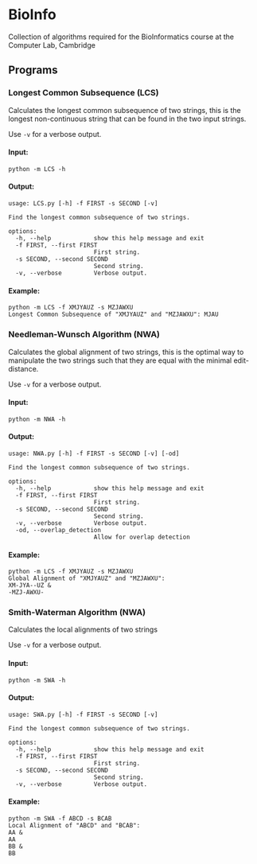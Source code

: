 # BioInfo
Collection of algorithms required for the BioInformatics course at the Computer Lab, Cambridge

## Programs
### Longest Common Subsequence (LCS)
Calculates the longest common subsequence of two strings, this is the longest non-continuous string that can be found in the two input strings.

Use `-v` for a verbose output.
#### Input:
```
python -m LCS -h
```
#### Output:
```
usage: LCS.py [-h] -f FIRST -s SECOND [-v]

Find the longest common subsequence of two strings.

options:
  -h, --help            show this help message and exit
  -f FIRST, --first FIRST
                        First string.
  -s SECOND, --second SECOND
                        Second string.
  -v, --verbose         Verbose output.
```
#### Example:
```
python -m LCS -f XMJYAUZ -s MZJAWXU
Longest Common Subsequence of "XMJYAUZ" and "MZJAWXU": MJAU
```

### Needleman-Wunsch Algorithm (NWA)
Calculates the global alignment of two strings, this is the optimal way to manipulate the two strings such that they are equal with the minimal edit-distance.

Use `-v` for a verbose output.
#### Input:
```
python -m NWA -h
```
#### Output:
```
usage: NWA.py [-h] -f FIRST -s SECOND [-v] [-od]

Find the longest common subsequence of two strings.

options:
  -h, --help            show this help message and exit
  -f FIRST, --first FIRST
                        First string.
  -s SECOND, --second SECOND
                        Second string.
  -v, --verbose         Verbose output.
  -od, --overlap_detection
                        Allow for overlap detection
```
#### Example:
```
python -m LCS -f XMJYAUZ -s MZJAWXU
Global Alignment of "XMJYAUZ" and "MZJAWXU": 
XM-JYA--UZ &
-MZJ-AWXU-
```

### Smith-Waterman Algorithm (NWA)
Calculates the local alignments of two strings

Use `-v` for a verbose output.
#### Input:
```
python -m SWA -h
```
#### Output:
```
usage: SWA.py [-h] -f FIRST -s SECOND [-v]

Find the longest common subsequence of two strings.

options:
  -h, --help            show this help message and exit
  -f FIRST, --first FIRST
                        First string.
  -s SECOND, --second SECOND
                        Second string.
  -v, --verbose         Verbose output.
```
#### Example:
```
python -m SWA -f ABCD -s BCAB 
Local Alignment of "ABCD" and "BCAB":
AA &
AA
BB &
BB
```